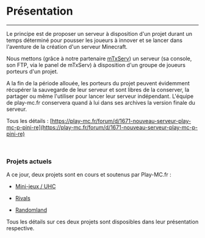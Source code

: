 # Présentation

-----

Le principe est de proposer un serveur à disposition d'un projet durant un temps déterminé pour pousser les joueurs à innover et se lancer dans l'aventure de la création d'un serveur Minecraft.

Nous mettons (grâce à notre partenaire [mTxServ](https://mtxserv.com/fr/)) un serveur (sa console, son FTP, via le panel de mTxServ) à disposition d'un groupe de joueurs porteurs d'un projet.

A la fin de la période allouée, les porteurs du projet peuvent évidemment récupérer la sauvegarde de leur serveur et sont libres de la conserver, la partager ou même l'utiliser pour lancer leur serveur indépendant. L'équipe de play-mc.fr conservera quand à lui dans ses archives la version finale du serveur.

Tous les détails : [https://play-mc.fr/forum/d/1671-nouveau-serveur-play-mc-p-pini-re](https://play-mc.fr/forum/d/1671-nouveau-serveur-play-mc-p-pini-re)

<br/>

### Projets actuels

A ce jour, deux projets sont en cours et soutenus par Play-MC.fr :

* [Mini-jeux / UHC](mini-jeux.md)

* [Rivals](rivals.md)

* [Randomland](randomland.md)

Tous les détails sur ces deux projets sont disposibles dans leur présentation respective.